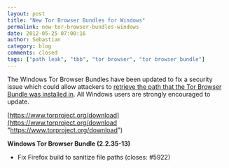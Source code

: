 ```yaml
---
layout: post
title: "New Tor Browser Bundles for Windows"
permalink: new-tor-browser-bundles-windows
date: 2012-05-25 07:00:16
author: Sebastian
category: blog
comments: closed
tags: ["path leak", "tbb", "tor browser", "tor browser bundle"]
---
```


The Windows Tor Browser Bundles have been updated to fix a security issue which could allow attackers to [retrieve the path that the Tor Browser Bundle was installed in](https://trac.torproject.org/projects/tor/ticket/5922). All Windows users are strongly encouraged to update.

[https://www.torproject.org/download](https://www.torproject.org/download "https://www.torproject.org/download")

**Windows Tor Browser Bundle (2.2.35-13)**

-   Fix Firefox build to sanitize file paths (closes: \#5922)

